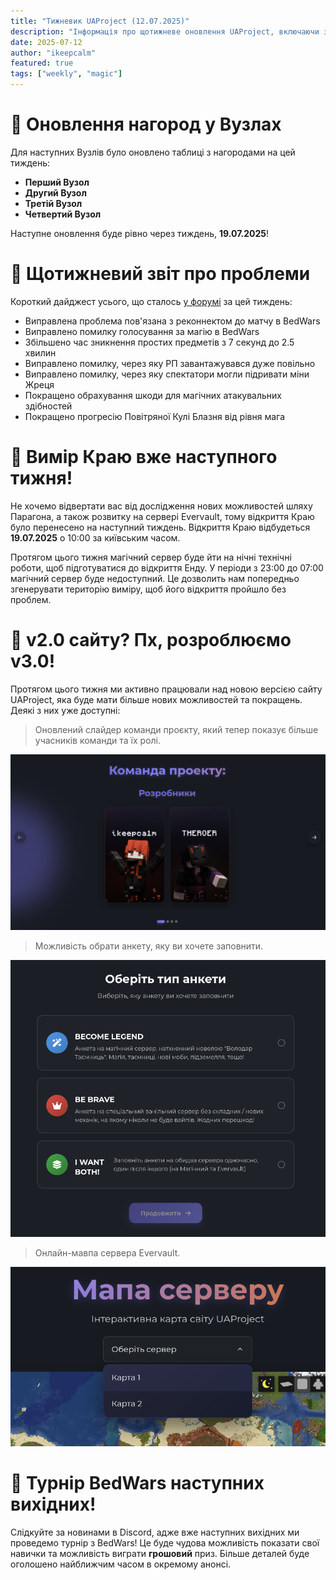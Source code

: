 ```yaml
---
title: "Тижневик UAProject (12.07.2025)"
description: "Інформація про щотижневе оновлення UAProject, включаючи зміни за цей період, нові події та анонси."
date: 2025-07-12
author: "ikeepcalm"
featured: true
tags: ["weekly", "magic"]
---
```


# 👑 Оновлення нагород у Вузлах
Для наступних Вузлів було оновлено таблиці з нагородами на цей тиждень:
- **Перший Вузол**
- **Другий Вузол**
- **Третій Вузол**
- **Четвертий Вузол**

Наступне оновлення буде рівно через тиждень, **19.07.2025**!

# 🐞 Щотижневий звіт про проблеми
Короткий дайджест усього, що сталось [у форумі](https://discord.com/channels/1221552838807654450/1311698848095277127) за цей тиждень:
- Виправлена проблема пов'язана з реконнектом до матчу в BedWars
- Виправлено помилку голосування за магію в BedWars
- Збільшено час зникнення простих предметів з 7 секунд до 2.5 хвилин
- Виправлено помилку, через яку РП завантажувався дуже повільно
- Виправлено помилку, через яку спектатори могли підривати міни Жреця
- Покращено обрахування шкоди для магічних атакувальних здібностей
- Покращено прогресію Повітряної Кулі Блазня від рівня мага

# 🫠 Вимір Краю вже наступного тижня!

Не хочемо відвертати вас від дослідження нових можливостей шляху Парагона, а також розвитку на сервері Evervault, тому відкриття Краю було перенесено на наступний тиждень. Відкриття Краю відбудеться **19.07.2025** о 10:00 за київським часом.

Протягом цього тижня магічний сервер буде йти на нічні технічні роботи, щоб підготуватися до відкриття Енду. У періоди з 23:00 до 07:00 магічний сервер буде недоступний. Це дозволить нам попередньо згенерувати територію виміру, щоб його відкриття пройшло без проблем.

# 📶 v2.0 сайту? Пх, розроблюємо v3.0!

Протягом цього тижня ми активно працювали над новою версією сайту UAProject, яка буде мати більше нових можливостей та покращень. Деякі з них уже доступні:

> Оновлений слайдер команди проєкту, який тепер показує більше учасників команди та їх ролі.

![Оновлений слайдер](../../../public/img/slider-v3.png)

> Можливість обрати анкету, яку ви хочете заповнити.

![Вибір анкети](../../../public/img/choose-v3.png)

> Онлайн-мавпа сервера Evervault.

![Випадаючий вибір](../../../public/img/map-v3.png)

# 🛌 Турнір BedWars наступних вихідних!

Слідкуйте за новинами в Discord, адже вже наступних вихідних ми проведемо турнір з BedWars! Це буде чудова можливість показати свої навички та можливість виграти **грошовий** приз. Більше деталей буде оголошено найближчим часом в окремому анонсі.